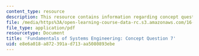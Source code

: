```yaml
---
content_type: resource
description: This resource contains information regarding concept question 7.
file: /media/https%3A/open-learning-course-data-rc.s3.amazonaws.com/16-842-fundamentals-of-systems-engineering-fall-2015/e8e6a018a872391ad713aa5080893ebe_MIT16_842F15_Question7.pdf
file_type: application/pdf
resourcetype: Document
title: 'Fundamentals of Systems Engineering: Concept Question 7'
uid: e8e6a018-a872-391a-d713-aa5080893ebe
---
```

